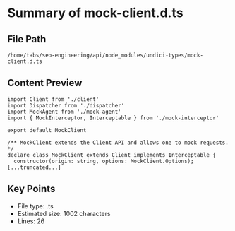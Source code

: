# Summary of mock-client.d.ts
  
## File Path
`/home/tabs/seo-engineering/api/node_modules/undici-types/mock-client.d.ts`

## Content Preview
```
import Client from './client'
import Dispatcher from './dispatcher'
import MockAgent from './mock-agent'
import { MockInterceptor, Interceptable } from './mock-interceptor'

export default MockClient

/** MockClient extends the Client API and allows one to mock requests. */
declare class MockClient extends Client implements Interceptable {
  constructor(origin: string, options: MockClient.Options);
[...truncated...]
```

## Key Points
- File type: .ts
- Estimated size: 1002 characters
- Lines: 26
